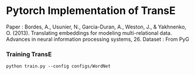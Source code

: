 # Pytorch Implementation of TransE
Paper : Bordes, A., Usunier, N., Garcia-Duran, A., Weston, J., & Yakhnenko, O. (2013). Translating embeddings for modeling multi-relational data. Advances in neural information processing systems, 26.
Dataset : From PyG

### Training TransE

```
python train.py --config configs/WordNet
```

